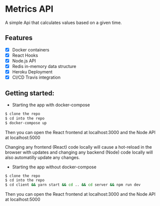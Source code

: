 # Metrics API

A simple Api that calculates values based on a given time.

## Features

- [x] Docker containers
- [x] React Hooks
- [x] Node.js API
- [x] Redis in-memory data structure
- [x] Heroku Deployment
- [x] CI/CD Travis integration

## Getting started:

- Starting the app with docker-compose

```bash
$ clone the repo
$ cd into the repo
$ docker-compose up
```

Then you can open the React frontend at localhost:3000 and the Node API at localhost:5000

Changing any frontend (React) code locally will cause a hot-reload in the browser with updates and changing any backend (Node) code locally will also automatilly update any changes.

- Starting the app without docker-compose

```bash
$ clone the repo
$ cd into the repo
$ cd client && yarn start && cd .. && cd server && npm run dev
```

Then you can open the React frontend at localhost:3000 and the Node API at localhost:5000
